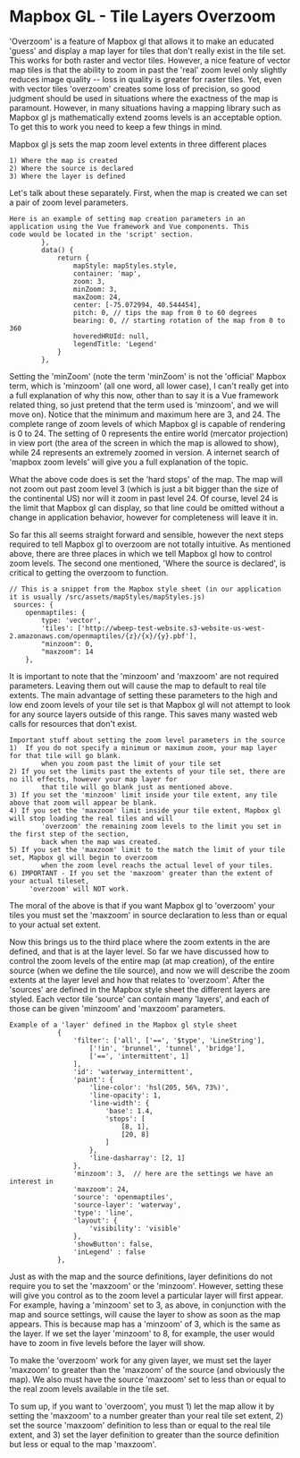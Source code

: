# Mapbox GL - Tile Layers Overzoom
'Overzoom' is a feature of Mapbox gl that allows it to make an educated 'guess' and display a map layer for tiles that
don't really exist in the tile set. This works for both raster and vector tiles. However, a nice feature of vector 
map tiles is that the ability to zoom in past the 'real' zoom level only slightly reduces image quality -- loss in quality is greater for raster tiles. 
Yet, even with vector tiles 'overzoom' creates some loss of precision, so good judgment should be used in situations where 
the exactness of the map is paramount. 
However, in many situations having a mapping library such as Mapbox gl js mathematically extend zooms levels is an 
acceptable option. To get this to work you need to keep a few things in mind.

Mapbox gl js sets the map zoom level extents in three different places
```
1) Where the map is created
2) Where the source is declared
3) Where the layer is defined
```
Let's talk about these separately. First, when the map is created we can set a pair of zoom level parameters.
```
Here is an example of setting map creation parameters in an application using the Vue framework and Vue components. This 
code would be located in the 'script' section.
        },
        data() {
            return {
                mapStyle: mapStyles.style,
                container: 'map',
                zoom: 3,
                minZoom: 3,
                maxZoom: 24,
                center: [-75.072994, 40.544454],
                pitch: 0, // tips the map from 0 to 60 degrees
                bearing: 0, // starting rotation of the map from 0 to 360
                hoveredHRUId: null,
                legendTitle: 'Legend'
            }
        },
```
Setting the 'minZoom' (note the term 'minZoom' is not the 'official' Mapbox term, which is 'minzoom' (all one word, all lower case), 
I can't really get into a full explanation of why this now, other than to say it is a Vue framework related thing, so just pretend that the term used is 'minzoom',
and we will move on). Notice that the minimum and maximum here are 3, and 24. The complete range of zoom levels of
which Mapbox gl is capable of rendering is 0 to 24. The setting of 0 represents the entire world (mercator projection) in 
view port (the area of the screen in which the map is allowed to show), while 24 represents an extremely zoomed in version.
A internet search of 'mapbox zoom levels' will give you a full explanation of the topic. 

What the above code does is set the 'hard stops' of the map. The map will not zoom out past zoom level 3 (which is just a bit bigger than the size of the continental US) nor will it
zoom in past level 24. Of course, level 24 is the limit that Mapbox gl can display, so that line could be omitted without a 
change in application behavior, however for completeness will leave it in.  

So far this all seems straight forward and sensible, however the next steps required to tell Mapbox gl to overzoom are 
not totally intuitive. As mentioned above, there are three places in which we tell Mapbox gl how to control zoom levels.
The second one mentioned, 'Where the source is declared', is critical to getting the overzoom to function. 
```
// This is a snippet from the Mapbox style sheet (in our application it is usually /src/assets/mapStyles/mapStyles.js)
 sources: {
    openmaptiles: {
        type: 'vector',
        'tiles': ['http://wbeep-test-website.s3-website-us-west-2.amazonaws.com/openmaptiles/{z}/{x}/{y}.pbf'],
        "minzoom": 0,
        "maxzoom": 14
    },
```
It is important to note that the 'minzoom' and 'maxzoom' are not required parameters. Leaving them out will cause the map
to default to real tile extents. The main advantage of setting these parameters to the high and low end zoom levels of your 
tile set is that Mapbox gl will not attempt to look for any source layers outside of this range. This saves many wasted 
web calls for resources that don't exist. 
```
Important stuff about setting the zoom level parameters in the source
1)  If you do not specify a minimum or maximum zoom, your map layer for that tile will go blank. 
        when you zoom past the limit of your tile set
2) If you set the limits past the extents of your tile set, there are no ill effects, however your map layer for
        that tile will go blank just as mentioned above.  
3) If you set the 'minzoom' limit inside your tile extent, any tile above that zoom will appear be blank.
4) If you set the 'maxzoom' limit inside your tile extent, Mapbox gl will stop loading the real tiles and will 
        'overzoom' the remaining zoom levels to the limit you set in the first step of the section,
        back when the map was created.
5) If you set the 'maxzoom' limit to the match the limit of your tile set, Mapbox gl will begin to overzoom
        when the zoom level reachs the actual level of your tiles.
6) IMPORTANT - If you set the 'maxzoom' greater than the extent of your actual tileset,
     'overzoom' will NOT work.
```

The moral of the above is that if you want Mapbox gl to 'overzoom' your tiles you must set the 'maxzoom' in source declaration
to less than or equal to your actual set extent.

Now this brings us to the third place where the zoom extents in the are defined, and that is at the layer level. So far
we have discussed how to control the zoom levels of the entire map (at map creation), of the entire source (when we
define the tile source), and now we will describe the zoom extents at the layer level and how that relates to 'overzoom'.
After the 'sources' are defined in the Mapbox style sheet the different layers are styled. Each vector tile 'source' can contain
many 'layers', and each of those can be given 'minzoom' and 'maxzoom' parameters. 
```
Example of a 'layer' defined in the Mapbox gl style sheet
            {
                'filter': ['all', ['==', '$type', 'LineString'],
                    ['!in', 'brunnel', 'tunnel', 'bridge'],
                    ['==', 'intermittent', 1]
                ],
                'id': 'waterway_intermittent',
                'paint': {
                    'line-color': 'hsl(205, 56%, 73%)',
                    'line-opacity': 1,
                    'line-width': {
                        'base': 1.4,
                        'stops': [
                            [8, 1],
                            [20, 8]
                        ]
                    },
                    'line-dasharray': [2, 1]
                },
                'minzoom': 3,  // here are the settings we have an interest in 
                'maxzoom': 24,
                'source': 'openmaptiles',
                'source-layer': 'waterway',
                'type': 'line',
                'layout': {
                    'visibility': 'visible'
                },
                'showButton': false,
                'inLegend' : false
            },
```
Just as with the map and the source definitions, layer definitions do not require you to set the 'maxzoom' or the 'minzoom'.
However, setting these will give you control as to the zoom level a particular layer will first appear. For example,
having a 'minzoom' set to 3, as above, in conjunction with the map and source settings, will cause the layer to show
as soon as the map appears. This is because map has a 'minzoom' of 3, which is the same as the layer. If we set the 
layer 'minzoom' to 8, for example, the user would have to zoom in five levels before the layer will show.

To make the 'overzoom' work for any given layer, we must set the layer 'maxzoom' to greater than the 'maxzoom' of the
source (and obviously the map). We also must have the source 'maxzoom' set to less than or equal to the real zoom levels
available in the tile set. 

To sum up, if you want to 'overzoom', you must 1) let the map allow it by setting the 'maxzoom' to a number greater than
your real tile set extent, 2) set the source 'maxzoom' definition to less than or equal to the real tile extent, and 3) set the 
layer definition to greater than the source definition but less or equal to the map 'maxzoom'. 